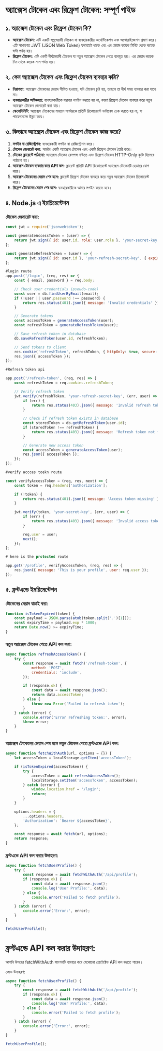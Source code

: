 # অ্যাক্সেস টোকেন এবং রিফ্রেশ টোকেন: সম্পূর্ণ গাইড

## ১. অ্যাক্সেস টোকেন এবং রিফ্রেশ টোকেন কি?

- **অ্যাক্সেস টোকেন:** এটি একটি স্বল্পমেয়াদী টোকেন যা ব্যবহারকারীর অথেন্টিকেশন এবং অথোরাইজেশন প্রমাণ করে। এটি সাধারণত JWT (JSON Web Token) ফরম্যাটে থাকে এবং এর মেয়াদ কয়েক মিনিট থেকে কয়েক ঘন্টা পর্যন্ত হয়।
- **রিফ্রেশ টোকেন:** এটি একটি দীর্ঘমেয়াদী টোকেন যা নতুন অ্যাক্সেস টোকেন পেতে ব্যবহৃত হয়। এর মেয়াদ কয়েক দিন থেকে কয়েক মাস পর্যন্ত হয়।

## ২. কেন অ্যাক্সেস টোকেন এবং রিফ্রেশ টোকেন ব্যবহার করি?

- **নিরাপত্তা:** অ্যাক্সেস টোকেনের মেয়াদ সীমিত হওয়ায়, যদি টোকেন চুরি হয়, তাহলে তা দীর্ঘ সময় ব্যবহার করা যাবে না।
- **ব্যবহারকারীর অভিজ্ঞতা:** ব্যবহারকারীকে বারবার লগইন করতে হয় না, কারণ রিফ্রেশ টোকেন ব্যবহার করে নতুন অ্যাক্সেস টোকেন জেনারেট করা যায়।
- **স্কেলেবিলিটি:** অ্যাক্সেস টোকেনের মাধ্যমে সার্ভারকে প্রতিটি রিকোয়েস্টে ডাটাবেস চেক করতে হয় না, যা পারফরম্যান্স উন্নত করে।

## ৩. কিভাবে অ্যাক্সেস টোকেন এবং রিফ্রেশ টোকেন কাজ করে?

1. **লগইন বা রেজিস্ট্রেশন:** ব্যবহারকারী লগইন বা রেজিস্ট্রেশন করে।
2. **টোকেন জেনারেট করা:** সার্ভার একটি অ্যাক্সেস টোকেন এবং একটি রিফ্রেশ টোকেন তৈরি করে।
3. **টোকেন ক্লায়েন্টে পাঠানো:** অ্যাক্সেস টোকেন রেসপন্স বডিতে এবং রিফ্রেশ টোকেন HTTP-Only কুকি হিসেবে পাঠানো হয়।
4. **অ্যাক্সেস টোকেন ব্যবহার করে API কল:** ক্লায়েন্ট প্রতিটি API রিকোয়েস্টে অ্যাক্সেস টোকেনটি হেডারে যোগ করে।
5. **অ্যাক্সেস টোকেনের মেয়াদ শেষ হলে:** ক্লায়েন্ট রিফ্রেশ টোকেন ব্যবহার করে নতুন অ্যাক্সেস টোকেন রিকোয়েস্ট করে।
6. **রিফ্রেশ টোকেনের মেয়াদ শেষ হলে:** ব্যবহারকারীকে আবার লগইন করতে হবে।

## ৪. Node.js এ ইমপ্লিমেন্টেশন

### টোকেন জেনারেট করা:
```javascript
const jwt = require('jsonwebtoken');

const generateAccessToken = (user) => {
    return jwt.sign({ id: user.id, role: user.role }, 'your-secret-key', { expiresIn: '15m' });
};

const generateRefreshToken = (user) => {
    return jwt.sign({ id: user.id }, 'your-refresh-secret-key', { expiresIn: '7d' });
};

#login route
app.post('/login', (req, res) => {
    const { email, password } = req.body;

    // Check user credentials (pseudo-code)
    const user = db.findUserByEmail(email);
    if (!user || user.password !== password) {
        return res.status(401).json({ message: 'Invalid credentials' });
    }

    // Generate tokens
    const accessToken = generateAccessToken(user);
    const refreshToken = generateRefreshToken(user);

    // Save refresh token in database
    db.saveRefreshToken(user.id, refreshToken);

    // Send tokens to client
    res.cookie('refreshToken', refreshToken, { httpOnly: true, secure: true });
    res.json({ accessToken });
});

#Refresh token api

app.post('/refresh-token', (req, res) => {
    const refreshToken = req.cookies.refreshToken;

    // Verify refresh token
    jwt.verify(refreshToken, 'your-refresh-secret-key', (err, user) => {
        if (err) {
            return res.status(403).json({ message: 'Invalid refresh token' });
        }

        // Check if refresh token exists in database
        const storedToken = db.getRefreshToken(user.id);
        if (storedToken !== refreshToken) {
            return res.status(403).json({ message: 'Refresh token not found' });
        }

        // Generate new access token
        const accessToken = generateAccessToken(user);
        res.json({ accessToken });
    });
});

#verify accces toekn route

const verifyAccessToken = (req, res, next) => {
    const token = req.headers['authorization'];

    if (!token) {
        return res.status(401).json({ message: 'Access token missing' });
    }

    jwt.verify(token, 'your-secret-key', (err, user) => {
        if (err) {
            return res.status(403).json({ message: 'Invalid access token' });
        }

        req.user = user;
        next();
    });
};

# here is the protected route

app.get('/profile', verifyAccessToken, (req, res) => {
    res.json({ message: 'This is your profile', user: req.user });
});
```

## ৫. ফ্রন্টএন্ডে ইমপ্লিমেন্টেশন

### টোকেনের মেয়াদ যাচাই করা:
```javascript
function isTokenExpired(token) {
    const payload = JSON.parse(atob(token.split('.')[1]));
    const expiryTime = payload.exp * 1000;
    return Date.now() >= expiryTime;
}
```

### নতুন অ্যাক্সেস টোকেন পেতে API কল করা:
```javascript
async function refreshAccessToken() {
    try {
        const response = await fetch('/refresh-token', {
            method: 'POST',
            credentials: 'include',
        });

        if (response.ok) {
            const data = await response.json();
            return data.accessToken;
        } else {
            throw new Error('Failed to refresh token');
        }
    } catch (error) {
        console.error('Error refreshing token:', error);
        throw error;
    }
}
```

### অ্যাক্সেস টোকেনের মেয়াদ শেষ হলে নতুন টোকেন পেতে ফ্রন্টএন্ডে API কল:
```javascript
async function fetchWithAuth(url, options = {}) {
    let accessToken = localStorage.getItem('accessToken');

    if (isTokenExpired(accessToken)) {
        try {
            accessToken = await refreshAccessToken();
            localStorage.setItem('accessToken', accessToken);
        } catch (error) {
            window.location.href = '/login';
            return;
        }
    }

    options.headers = {
        ...options.headers,
        'Authorization': `Bearer ${accessToken}`,
    };

    const response = await fetch(url, options);
    return response;
}
```

### ফ্রন্টএন্ডে API কল করার উদাহরণ:
```javascript
async function fetchUserProfile() {
    try {
        const response = await fetchWithAuth('/api/profile');
        if (response.ok) {
            const data = await response.json();
            console.log('User Profile:', data);
        } else {
            console.error('Failed to fetch profile');
        }
    } catch (error) {
        console.error('Error:', error);
    }
}

fetchUserProfile();
```

# ফ্রন্টএন্ডে API কল করার উদাহরণ:

আপনি উপরের fetchWithAuth ফাংশনটি ব্যবহার করে যেকোনো প্রোটেক্টেড API কল করতে পারেন।

কোড উদাহরণ:
```javascript
async function fetchUserProfile() {
    try {
        const response = await fetchWithAuth('/api/profile');
        if (response.ok) {
            const data = await response.json();
            console.log('User Profile:', data);
        } else {
            console.error('Failed to fetch profile');
        }
    } catch (error) {
        console.error('Error:', error);
    }
}

fetchUserProfile();
```
